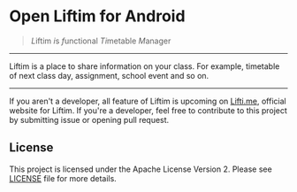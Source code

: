 # Open Liftim for Android

>
> *L*iftim *i*s *f*unctional *Ti*metable *M*anager
>

---

Liftim is a place to share information on your class. For example, timetable of
next class day, assignment, school event and so on.

---

If you aren't a developer, all feature of Liftim is upcoming
on [Lifti.me](https://lifti.me/), official website for Liftim.
If you're a developer, feel free to contribute to this project by submitting issue
or opening pull request.

## License

This project is licensed under the Apache License Version 2.
Please see [LICENSE](LICENSE) file for more details.
